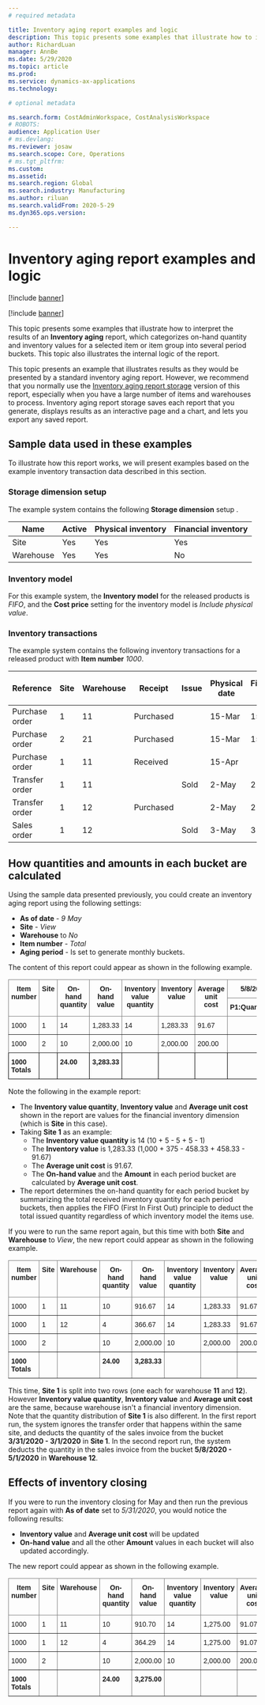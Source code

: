 ```yaml
---
# required metadata

title: Inventory aging report examples and logic
description: This topic presents some examples that illustrate how to interpret the results of an inventory aging report.
author: RichardLuan
manager: AnnBe
ms.date: 5/29/2020
ms.topic: article
ms.prod:
ms.service: dynamics-ax-applications
ms.technology:

# optional metadata

ms.search.form: CostAdminWorkspace, CostAnalysisWorkspace
# ROBOTS:
audience: Application User
# ms.devlang: 
ms.reviewer: josaw
ms.search.scope: Core, Operations
# ms.tgt_pltfrm:
ms.custom: 
ms.assetid: 
ms.search.region: Global
ms.search.industry: Manufacturing
ms.author: riluan
ms.search.validFrom: 2020-5-29
ms.dyn365.ops.version: 

---
```


# Inventory aging report examples and logic

[!include [banner](../includes/banner.md)]

[!include [banner](../includes/preview-banner.md)] <!-- KFM: Is this really preview functionality? -->

This topic presents some examples that illustrate how to interpret the results of an **Inventory aging** report, which categorizes on-hand quantity and inventory values for a selected item or item group into several period buckets. This topic also illustrates the internal logic of the report.

This topic presents an example that illustrates results as they would be presented by a standard inventory aging report. However, we recommend that you normally use the [Inventory aging report storage](inventory-aging-report-storage.md) version of this report, especially when you have a large number of items and warehouses to process. Inventory aging report storage saves each report that you generate, displays results as an interactive page and a chart, and lets you export any saved report.

## Sample data used in these examples

To illustrate how this report works, we will present examples based on the example inventory transaction data described in this section.

### Storage dimension setup

The example system contains the following **Storage dimension** setup .

| Name      | Active | Physical inventory | Financial inventory |
|-----------|--------|--------------------|---------------------|
| Site      | Yes    | Yes                | Yes                 |
| Warehouse | Yes    | Yes                | No                  |

### Inventory model

For this example system, the **Inventory model** for the released products is *FIFO*, and  the **Cost price** setting for the inventory model is *Include physical value*.

### Inventory transactions

The example system contains the following inventory transactions for a released product with **Item number** *1000*. <!-- KFM: I assumed this item number. Please confirm.  -->

| Reference      | Site | Warehouse | Receipt   | Issue | Physical date | Financial date | Quantity | Cost amount | Physical cost amount |
|----------------|------|-----------|-----------|-------|---------------|----------------|----------|-------------|----------------------|
| Purchase order | 1    | 11        | Purchased |       | 15-Mar        | 15-Mar         | 10       | 1,000     | 1,000              |
| Purchase order | 2    | 21        | Purchased |       | 15-Mar        | 15-Mar         | 10       | 2,000     | 2,000              |
| Purchase order | 1    | 11        | Received  |       | 15-Apr        |                | 5        |             | 375                |
| Transfer order | 1    | 11        |           | Sold  | 2-May         | 2-May          | -5       |  -458.33  | -458.33            |
| Transfer order | 1    | 12        | Purchased |       | 2-May         | 2-May          | 5        |  458.33   |  458.33            |
| Sales order    | 1    | 12        |           | Sold  | 3-May         | 3-May          | -1       |  -91.67   |  -91.67            |

## How quantities and amounts in each bucket are calculated

Using the sample data presented previously, you could create an inventory aging report using the following settings:

- **As of date** - *9 May*
- **Site** - *View*
- **Warehouse** to *No*
- **Item number** - *Total*
- **Aging period** - Is set to generate monthly buckets.

The content of this report could appear as shown in the following example.

<style type="text/css">
.tg  {border-collapse:collapse;border-spacing:0;}
.tg td{border-color:black;border-style:solid;border-width:1px;font-family:Arial, sans-serif;font-size:14px;
  overflow:hidden;padding:10px 5px;word-break:normal;}
.tg th{border-color:black;border-style:solid;border-width:1px;font-family:Arial, sans-serif;font-size:14px;
  font-weight:normal;overflow:hidden;padding:10px 5px;word-break:normal;}
.tg .tg-1wig{font-weight:bold;text-align:left;vertical-align:top}
.tg .tg-7btt{border-color:inherit;font-weight:bold;text-align:center;vertical-align:top}
.tg .tg-amwm{font-weight:bold;text-align:center;vertical-align:top}
.tg .tg-fymr{border-color:inherit;font-weight:bold;text-align:left;vertical-align:top}
.tg .tg-0pky{border-color:inherit;text-align:left;vertical-align:top}
.tg .tg-0lax{text-align:left;vertical-align:top}
</style>
<table class="tg">
<thead>
  <tr>
    <th class="tg-7btt" rowspan="2">Item number</th>
    <th class="tg-7btt" rowspan="2">Site</th>
    <th class="tg-7btt" rowspan="2">On-hand quantity</th>
    <th class="tg-7btt" rowspan="2">On-hand value</th>
    <th class="tg-7btt" rowspan="2">Inventory value quantity</th>
    <th class="tg-7btt" rowspan="2">Inventory value</th>
    <th class="tg-7btt" rowspan="2">Average unit cost</th>
    <th class="tg-7btt" colspan="2">5/8/2020 - 5/1/2020</th>
    <th class="tg-7btt" colspan="2"><span style="font-style:normal">4/30/2020 - 4/1/2020 </span><br></th>
    <th class="tg-amwm" colspan="2">3/31/2020 - 3/1/2020</th>
  </tr>
  <tr>
    <td class="tg-fymr">P1:Quantity</td>
    <td class="tg-fymr">P1:Amount</td>
    <td class="tg-fymr">P2:Quantity</td>
    <td class="tg-1wig">P2:Amount</td>
    <td class="tg-1wig">P3:Quantity</td>
    <td class="tg-1wig">P3:Amount</td>
  </tr>
</thead>
<tbody>
  <tr>
    <td class="tg-0pky">1000</td>
    <td class="tg-0pky">1</td>
    <td class="tg-0pky">14</td>
    <td class="tg-0pky"><span style="font-weight:400;font-style:normal">1,283.33</span></td>
    <td class="tg-0pky">14</td>
    <td class="tg-0pky"><span style="font-weight:400;font-style:normal">1,283.33</span><br></td>
    <td class="tg-0pky">91.67</td>
    <td class="tg-0pky"></td>
    <td class="tg-0pky"></td>
    <td class="tg-0pky">5.00</td>
    <td class="tg-0lax">458.33</td>
    <td class="tg-0lax">9.00</td>
    <td class="tg-0lax">825.00</td>
  </tr>
  <tr>
    <td class="tg-0pky">1000</td>
    <td class="tg-0pky">2</td>
    <td class="tg-0pky">10</td>
    <td class="tg-0pky">2,000.00</td>
    <td class="tg-0pky">10</td>
    <td class="tg-0pky">2,000.00</td>
    <td class="tg-0pky">200.00</td>
    <td class="tg-0pky"></td>
    <td class="tg-0pky"></td>
    <td class="tg-0pky"></td>
    <td class="tg-0lax"></td>
    <td class="tg-0lax">10.00</td>
    <td class="tg-0lax">2,000.00</td>
  </tr>
  <tr>
    <td class="tg-1wig"><span style="font-weight:bold">1000 Totals</span></td>
    <td class="tg-1wig"></td>
    <td class="tg-1wig">24.00</td>
    <td class="tg-1wig">3,283.33</td>
    <td class="tg-1wig"></td>
    <td class="tg-1wig"></td>
    <td class="tg-1wig"></td>
    <td class="tg-1wig"></td>
    <td class="tg-1wig"></td>
    <td class="tg-1wig">5.00</td>
    <td class="tg-1wig">458.33</td>
    <td class="tg-1wig">19</td>
    <td class="tg-1wig">2,825.00</td>
  </tr>
</tbody>
</table>

Note the following in the example report:

- The **Inventory value quantity**, **Inventory value** and **Average unit cost** shown in the report are values for the financial inventory dimension (which is **Site** in this case).
- Taking **Site 1** as an example:
  - The **Inventory value quantity** is 14 (10 + 5 - 5 + 5 - 1)
  - The **Inventory value** is 1,283.33 (1,000 + 375 - 458.33 + 458.33 - 91.67)
  - The **Average unit cost** is 91.67.
  - The **On-hand value** and the **Amount** in each period bucket are calculated by **Average unit cost**.
- The report determines the on-hand quantity for each period bucket by summarizing the total received inventory quantity for each period buckets, then applies the FIFO (First In First Out) principle to deduct the total issued quantity regardless of which inventory model the items use.

If you were to run the same report again, but this time with both **Site** and **Warehouse** to *View*, the new report could appear as shown in the following example.

<style type="text/css">
.tg  {border-collapse:collapse;border-spacing:0;}
.tg td{border-color:black;border-style:solid;border-width:1px;font-family:Arial, sans-serif;font-size:14px;
  overflow:hidden;padding:10px 5px;word-break:normal;}
.tg th{border-color:black;border-style:solid;border-width:1px;font-family:Arial, sans-serif;font-size:14px;
  font-weight:normal;overflow:hidden;padding:10px 5px;word-break:normal;}
.tg .tg-7btt{border-color:inherit;font-weight:bold;text-align:center;vertical-align:top}
.tg .tg-fymr{border-color:inherit;font-weight:bold;text-align:left;vertical-align:top}
.tg .tg-0pky{border-color:inherit;text-align:left;vertical-align:top}
</style>
<table class="tg">
<thead>
  <tr>
    <th class="tg-7btt" rowspan="2">Item number</th>
    <th class="tg-7btt" rowspan="2">Site</th>
    <th class="tg-fymr" rowspan="2">Warehouse</th>
    <th class="tg-7btt" rowspan="2">On-hand quantity</th>
    <th class="tg-7btt" rowspan="2">On-hand value</th>
    <th class="tg-7btt" rowspan="2">Inventory value quantity</th>
    <th class="tg-7btt" rowspan="2">Inventory value</th>
    <th class="tg-7btt" rowspan="2">Average unit cost</th>
    <th class="tg-7btt" colspan="2">5/8/2020 - 5/1/2020</th>
    <th class="tg-7btt" colspan="2"><span style="font-style:normal">4/30/2020 - 4/1/2020 </span><br></th>
    <th class="tg-7btt" colspan="2">3/31/2020 - 3/1/2020</th>
  </tr>
  <tr>
    <td class="tg-fymr">P1:Quantity</td>
    <td class="tg-fymr">P1:Amount</td>
    <td class="tg-fymr">P2:Quantity</td>
    <td class="tg-fymr">P2:Amount</td>
    <td class="tg-fymr">P3:Quantity</td>
    <td class="tg-fymr">P3:Amount</td>
  </tr>
</thead>
<tbody>
  <tr>
    <td class="tg-0pky">1000</td>
    <td class="tg-0pky">1</td>
    <td class="tg-0pky">11</td>
    <td class="tg-0pky">10</td>
    <td class="tg-0pky"><span style="font-weight:400;font-style:normal">916.67</span></td>
    <td class="tg-0pky">14</td>
    <td class="tg-0pky"><span style="font-weight:400;font-style:normal">1,283.33</span><br></td>
    <td class="tg-0pky">91.67</td>
    <td class="tg-0pky"></td>
    <td class="tg-0pky"></td>
    <td class="tg-0pky">5.00</td>
    <td class="tg-0pky">458.33</td>
    <td class="tg-0pky">5.00</td>
    <td class="tg-0pky">458.33</td>
  </tr>
  <tr>
    <td class="tg-0pky">1000</td>
    <td class="tg-0pky">1</td>
    <td class="tg-0pky">12</td>
    <td class="tg-0pky">4</td>
    <td class="tg-0pky">366.67</td>
    <td class="tg-0pky">14</td>
    <td class="tg-0pky">1,283.33</td>
    <td class="tg-0pky">91.67</td>
    <td class="tg-0pky">4.00</td>
    <td class="tg-0pky">366.67</td>
    <td class="tg-0pky"></td>
    <td class="tg-0pky"></td>
    <td class="tg-0pky"></td>
    <td class="tg-0pky"></td>
  </tr>
  <tr>
    <td class="tg-0pky">1000</td>
    <td class="tg-0pky">2</td>
    <td class="tg-0pky"></td>
    <td class="tg-0pky">10</td>
    <td class="tg-0pky">2,000.00</td>
    <td class="tg-0pky">10</td>
    <td class="tg-0pky">2,000.00</td>
    <td class="tg-0pky">200.00</td>
    <td class="tg-0pky"></td>
    <td class="tg-0pky"></td>
    <td class="tg-0pky"></td>
    <td class="tg-0pky"></td>
    <td class="tg-0pky">10.00</td>
    <td class="tg-0pky">2,000.00</td>
  </tr>
  <tr>
    <td class="tg-fymr"><span style="font-weight:bold">1000 Totals</span></td>
    <td class="tg-fymr"></td>
    <td class="tg-0pky"></td>
    <td class="tg-fymr">24.00</td>
    <td class="tg-fymr">3,283.33</td>
    <td class="tg-fymr"></td>
    <td class="tg-fymr"></td>
    <td class="tg-fymr"></td>
    <td class="tg-fymr">4.00</td>
    <td class="tg-fymr">366.67</td>
    <td class="tg-fymr">5.00</td>
    <td class="tg-fymr">458.33</td>
    <td class="tg-fymr">15</td>
    <td class="tg-fymr">2,458.33</td>
  </tr>
</tbody>
</table>

This time, **Site 1** is split into two rows (one each for warehouse **11** and **12**). However **Inventory value quantity**, **Inventory value** and **Average unit cost** are the same, because warehouse isn't a financial inventory dimension. Note that the quantity distribution of **Site 1** is also different. In the first report run, the system ignores the transfer order that happens within the same site, and deducts the quantity of the sales invoice from the bucket **3/31/2020 - 3/1/2020** in **Site 1**. In the second report run, the system deducts the quantity in the sales invoice from the bucket **5/8/2020 - 5/1/2020** in **Warehouse 12**.

## Effects of inventory closing

If you were to run the inventory closing for May and then run the previous report again with **As of date** set to *5/31/2020*, you would notice the following results:

- **Inventory value** and **Average unit cost** will be updated
- **On-hand value** and all the other **Amount** values in each bucket will also updated accordingly.

The new report could appear as shown in the following example.

<style type="text/css">
.tg  {border-collapse:collapse;border-spacing:0;}
.tg td{border-color:black;border-style:solid;border-width:1px;font-family:Arial, sans-serif;font-size:14px;
  overflow:hidden;padding:10px 5px;word-break:normal;}
.tg th{border-color:black;border-style:solid;border-width:1px;font-family:Arial, sans-serif;font-size:14px;
  font-weight:normal;overflow:hidden;padding:10px 5px;word-break:normal;}
.tg .tg-7btt{border-color:inherit;font-weight:bold;text-align:center;vertical-align:top}
.tg .tg-fymr{border-color:inherit;font-weight:bold;text-align:left;vertical-align:top}
.tg .tg-0pky{border-color:inherit;text-align:left;vertical-align:top}
</style>
<table class="tg">
<thead>
  <tr>
    <th class="tg-7btt" rowspan="2">Item number</th>
    <th class="tg-7btt" rowspan="2">Site</th>
    <th class="tg-fymr" rowspan="2">Warehouse</th>
    <th class="tg-7btt" rowspan="2">On-hand quantity</th>
    <th class="tg-7btt" rowspan="2">On-hand value</th>
    <th class="tg-7btt" rowspan="2">Inventory value quantity</th>
    <th class="tg-7btt" rowspan="2">Inventory value</th>
    <th class="tg-7btt" rowspan="2">Average unit cost</th>
    <th class="tg-7btt" colspan="2">5/31/2020 - 5/1/2020</th>
    <th class="tg-7btt" colspan="2"><span style="font-style:normal">4/30/2020 - 4/1/2020 </span><br></th>
    <th class="tg-7btt" colspan="2">3/31/2020 - 3/1/2020</th>
  </tr>
  <tr>
    <td class="tg-fymr">P1:Quantity</td>
    <td class="tg-fymr">P1:Amount</td>
    <td class="tg-fymr">P2:Quantity</td>
    <td class="tg-fymr">P2:Amount</td>
    <td class="tg-fymr">P3:Quantity</td>
    <td class="tg-fymr">P3:Amount</td>
  </tr>
</thead>
<tbody>
  <tr>
    <td class="tg-0pky">1000</td>
    <td class="tg-0pky">1</td>
    <td class="tg-0pky">11</td>
    <td class="tg-0pky">10</td>
    <td class="tg-0pky">910.70</td>
    <td class="tg-0pky">14</td>
    <td class="tg-0pky">1,275.00</td>
    <td class="tg-0pky">91.07</td>
    <td class="tg-0pky">0.00</td>
    <td class="tg-0pky"></td>
    <td class="tg-0pky">5.00</td>
    <td class="tg-0pky">455.36</td>
    <td class="tg-0pky">5.00</td>
    <td class="tg-0pky">455.36</td>
  </tr>
  <tr>
    <td class="tg-0pky">1000</td>
    <td class="tg-0pky">1</td>
    <td class="tg-0pky">12</td>
    <td class="tg-0pky">4</td>
    <td class="tg-0pky">364.29</td>
    <td class="tg-0pky">14</td>
    <td class="tg-0pky">1,275.00</td>
    <td class="tg-0pky">91.07</td>
    <td class="tg-0pky">4.00</td>
    <td class="tg-0pky">364.29</td>
    <td class="tg-0pky"></td>
    <td class="tg-0pky"></td>
    <td class="tg-0pky"></td>
    <td class="tg-0pky"></td>
  </tr>
  <tr>
    <td class="tg-0pky">1000</td>
    <td class="tg-0pky">2</td>
    <td class="tg-0pky"></td>
    <td class="tg-0pky">10</td>
    <td class="tg-0pky">2,000.00</td>
    <td class="tg-0pky">10</td>
    <td class="tg-0pky">2,000.00</td>
    <td class="tg-0pky">200.00</td>
    <td class="tg-0pky"></td>
    <td class="tg-0pky"></td>
    <td class="tg-0pky"></td>
    <td class="tg-0pky"></td>
    <td class="tg-0pky">10.00</td>
    <td class="tg-0pky">2,000.00</td>
  </tr>
  <tr>
    <td class="tg-fymr">1000 Totals</td>
    <td class="tg-fymr"></td>
    <td class="tg-0pky"></td>
    <td class="tg-fymr">24.00</td>
    <td class="tg-fymr">3,275.00</td>
    <td class="tg-fymr"></td>
    <td class="tg-fymr"></td>
    <td class="tg-fymr"></td>
    <td class="tg-fymr">4.00</td>
    <td class="tg-fymr">364.29</td>
    <td class="tg-fymr">5.00</td>
    <td class="tg-fymr">455.36</td>
    <td class="tg-fymr">15</td>
    <td class="tg-fymr">2,455.36</td>
  </tr>
</tbody>
</table>